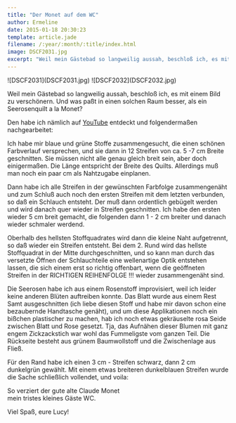 ```yaml
---
title: "Der Monet auf dem WC"
author: Ermeline
date: 2015-01-18 20:30:23
template: article.jade
filename: /:year/:month/:title/index.html
image: DSCF2031.jpg
excerpt: "Weil mein Gästebad so langweilig aussah, beschloß ich, es mit einem Bild zu verschönern. Und was paßt in einen solchen Raum besser, als ein Seerosenquilt a la Monet?"
---
```


<div class="slideshow_landscape">
![DSCF2031](DSCF2031.jpg)
![DSCF2032](DSCF2032.jpg)
</div>

Weil mein Gästebad so langweilig aussah, beschloß ich, es mit einem Bild
zu verschönern. Und was paßt in einen solchen Raum besser, als ein
Seerosenquilt a la Monet?

Den habe ich nämlich
auf [YouTube](https://www.youtube.com/watch?v=K6Gcv_P6cIk) entdeckt und
folgendermaßen nachgearbeitet:

Ich habe mir blaue und grüne Stoffe zusammengesucht, die einen schönen
Farbverlauf versprechen, und sie dann in 12 Streifen von ca. 5 -7 cm
Breite geschnitten. Sie müssen nicht alle genau gleich breit sein, aber
doch einigermaßen. Die Länge entspricht der Breite des Quilts.
Allerdings muß man noch ein paar cm als Nahtzugabe einplanen.

Dann habe ich alle Streifen in der gewünschten Farbfolge zusammengenäht
und zum Schluß auch noch den ersten Streifen mit dem letzten verbunden,
so daß ein Schlauch entsteht. Der muß dann ordentlich gebügelt werden
und wird danach quer wieder in Streifen geschnitten. Ich habe den ersten
wieder 5 cm breit gemacht, die folgenden dann 1 - 2 cm breiter und
danach wieder schmaler werdend.

Oberhalb des hellsten Stoffquadrates wird dann die kleine Naht
aufgetrennt, so daß wieder ein Streifen entsteht. Bei dem 2. Rund wird
das hellste Stoffquadrat in der Mitte durchgeschnitten, und so kann man
durch das versetzte Öffnen der Schlauchteile eine wellenartige Optik
entstehen lassen, die sich einem erst so richtig offenbart, wenn die
geöffneten Streifen in der RICHTIGEN REIHENFOLGE !!! wieder
zusammengenäht sind.

Die Seerosen habe ich aus einem Rosenstoff improvisiert, weil ich leider
keine anderen Blüten auftreiben konnte. Das Blatt wurde aus einem Rest
Samt ausgeschnitten (ich liebe diesen Stoff und habe mir davon schon
eine bezaubernde Handtasche genäht), und um diese Applikationen noch ein
bißchen plastischer zu machen, hab ich noch etwas gekräuselte rosa Seide
zwischen Blatt und Rose gesetzt. Tja, das Aufnähen dieser Blumen mit
ganz engem Zickzackstich war wohl das Fummeligste vom ganzen Teil. Die
Rückseite besteht aus grünem Baumwollstoff und die Zwischenlage aus
Fließ.

Für den Rand habe ich einen 3 cm - Streifen schwarz, dann 2 cm
dunkelgrün gewählt. Mit einem etwas breiteren dunkelblauen Streifen
wurde die Sache schließlich vollendet, und voila:

So verziert der gute alte Claude Monet\
 mein tristes kleines Gäste WC.

Viel Spaß, eure Lucy!
